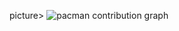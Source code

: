 picture>
  <source media="(prefers-color-scheme: dark)" srcset="https://raw.githubusercontent.com/kz09kaua/kz09kaua/output/pacman-contribution-graph-dark.svg">
  <source media="(prefers-color-scheme: light)" srcset="https://raw.githubusercontent.com/kz09kaua/kz09kaua/output/pacman-contribution-graph.svg">
  <img alt="pacman contribution graph" src="https://raw.githubusercontent.com/kz09kaua/kz09kaua/output/pacman-contribution-graph.svg">
</picture>

###
